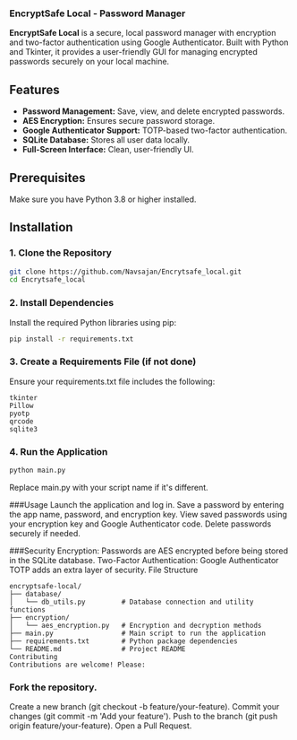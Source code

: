 ### EncryptSafe Local - Password Manager

**EncryptSafe Local** is a secure, local password manager with encryption and two-factor authentication using Google Authenticator. Built with Python and Tkinter, it provides a user-friendly GUI for managing encrypted passwords securely on your local machine.

## Features
- **Password Management:** Save, view, and delete encrypted passwords.
- **AES Encryption:** Ensures secure password storage.
- **Google Authenticator Support:** TOTP-based two-factor authentication.
- **SQLite Database:** Stores all user data locally.
- **Full-Screen Interface:** Clean, user-friendly UI.

## Prerequisites
Make sure you have Python 3.8 or higher installed.

## Installation

### 1. Clone the Repository
```bash
git clone https://github.com/Navsajan/Encrytsafe_local.git
cd Encrytsafe_local
```
### 2. Install Dependencies
Install the required Python libraries using pip:

```bash
pip install -r requirements.txt
```
### 3. Create a Requirements File (if not done)
Ensure your requirements.txt file includes the following:

```
tkinter
Pillow
pyotp
qrcode
sqlite3
```
### 4. Run the Application
```bash
python main.py
```
Replace main.py with your script name if it's different.

###Usage
Launch the application and log in.
Save a password by entering the app name, password, and encryption key.
View saved passwords using your encryption key and Google Authenticator code.
Delete passwords securely if needed.

###Security
Encryption: Passwords are AES encrypted before being stored in the SQLite database.
Two-Factor Authentication: Google Authenticator TOTP adds an extra layer of security.
File Structure
```
encryptsafe-local/
├── database/
│   └── db_utils.py         # Database connection and utility functions
├── encryption/
│   └── aes_encryption.py   # Encryption and decryption methods
├── main.py                 # Main script to run the application
├── requirements.txt        # Python package dependencies
└── README.md               # Project README
Contributing
Contributions are welcome! Please:
```
### Fork the repository.
Create a new branch (git checkout -b feature/your-feature).
Commit your changes (git commit -m 'Add your feature').
Push to the branch (git push origin feature/your-feature).
Open a Pull Request.


